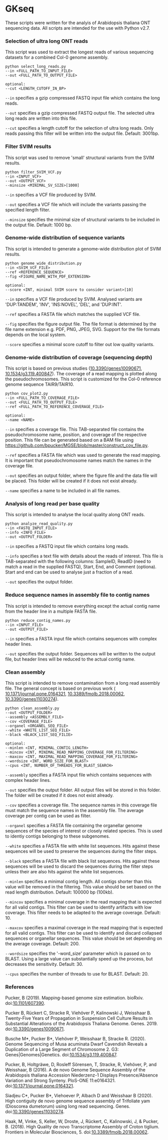 # GKseq

These scripts were written for the analyis of Arabidopsis thaliana ONT sequencing data. All scripts are intended for the use with Python v2.7.


### Selection of ultra long ONT reads

This script was used to extract the longest reads of various sequencing datasets for a combined Col-0 genome assembly.

```
python select_long_reads.py
--in <FULL_PATH_TO_INPUT_FILE>
--out <FULL_PATH_TO_OUTPUT_FILE>

optional:
--cut <LENGTH_CUTOFF_IN_BP>
```          

`--in` specifies a gzip compressed FASTQ input file which contains the long reads.

`--out` specifies a gzip compressed FASTQ output file. The selected ultra long reads are written into this file.

`--cut` specifies a length cutoff for the selection of ultra long reads. Only reads passing this filter will be written into the output file. Default: 3001bp.


### Filter SVIM results

This script was used to remove 'small' structural variants from the SVIM results.

```
python filter_SVIM_VCF.py
--in <INPUT_VCF>
--out <OUTPUT_VCF>
--minsize <MINIMAL_SV_SIZE>[1000]
```


`--in` specifies a VCF file produced by SVIM.

`--out` specifies a VCF file which will include the variants passing the specified length filter.

`--minsize` specifies the minimal size of structural variants to be included in the output file. Default: 1000 bp.



### Genome-wide distribution of sequence variants

This script is intended to generate a genome-wide distribution plot of SVIM results.

```
python genome_wide_distribution.py
--in <SVIM_VCF_FILE>
--ref <REFERENCE_SEQUENCE>
--fig <FIGURE_NAME_WITH_PDF_EXTENSION>

optional:
--score <INT, minimal SVIM score to consider variant>[10]
```

`--in` specifies a VCF file produced by SVIM. Analysed variants are 'DUP:TANDEM', 'INV', 'INS:NOVEL', 'DEL', and 'DUP:INT'.

`--ref` specifies a FASTA file which matches the supplied VCF file.

`--fig` specifies the figure output file. The file format is determined by the file name extension e.g. PDF, PNG, JPEG, SVG. Support for the file formats depends on the local system.

`--score` specifies a minimal score cutoff to filter out low quality variants.


### Genome-wide distribution of coverage (sequencing depth)

This script is based on previous studies ([10.3390/genes10090671](https://doi.org/10.3390/genes10090671), [10.1534/g3.119.400847](https://doi.org/10.1534/g3.119.400847)). The coverage of a read mapping is plotted along the pseudochromosomes. This script is customized for the Col-0 reference genome sequence TAIR9/TAIR10.

```
python cov_plot2.py
--in <FULL_PATH_TO_COVERAGE_FILE>
--out <FULL_PATH_TO_OUTPUT_FILE>
--ref <FULL_PATH_TO_REFERENCE_COVERAGE_FILE>
					
optional:
--name <NAME>
```

`--in` specifies a coverage file. This TAB-separated file contains the pseudochromosome name, position, and coverage of the respective position. This file can be generated based on a BAM file using https://github.com/bpucker/MGSE/blob/master/construct_cov_file.py.

`--ref` specifies a FASTA file which was used to generate the read mapping. It is important that pseudochromosome names match the names in the coverage file.

`--out` specifies an output folder, where the figure file and the data file will be placed. This folder will be created if it does not exist already.

`--name` specifies a name to be included in all file names.


### Analysis of long read per base quality

This script is intended to analyse the local quality along ONT reads.

```
python analyze_read_quality.py
--in <FASTQ_INPUT_FILE>
--info <INFO_FILE>
--out <OUTPUT_FOLDER>
```

`--in` specifies a FASTQ input file which contains long reads.

`--info` specifies a text file with details about the reads of interest. This file is TAB-separated with the following columns: SampleID, ReadID (need to match a read in the supplied FASTQ), Start, End, and Comment (optiona). Start and end can be used to analyse just a fraction of a read.

`--out` specifies the output folder.


### Reduce sequence names in assembly file to contig names

This script is intended to remove everything except the actual contig name from the header line in a multiple FASTA file.

```
python reduce_contig_names.py
--in <INPUT_FILE>
--out <OUTPUT_FILE>
```

`--in` specifies a FASTA input file which contains sequences with complex header lines.

`--out` specifies the output folder. Sequences will be written to the output file, but header lines will be reduced to the actual contig name.



### Clean assembly

This script is intended to remove contamination from a long read assembly file. The general concept is based on previous work ( [10.1371/journal.pone.0164321](https://doi.org/10.1371/journal.pone.0164321), [10.3389/fmolb.2018.00062](https://doi.org/10.3389/fmolb.2018.00062), [10.3390/genes11030274](https://doi.org/10.3390/genes11030274)).

```
python clean_assembly.py
--out <OUTPUT_FOLDER>
--assembly <ASSEMBLY_FILE>
--cov <COVERAGE_FILE>
--organel <ORGANEL_SEQ_FILE>
--white <WHITE_LIST_SEQ_FILE>
--black <BLACK_LIST_SEQ_FILIE>
					
optional:
--minlen <INT, MINIMAL_CONTIG_LENGTH>
--mincov <INT, MINIMAL_READ_MAPPING_COVERAGE_FOR_FILTERING>
--maxcov <INT, MAXIMAL_READ_MAPPING_COVERAGE_FOR_FILTERING>
--wordsize <INT, WORD_SIZE_FOR_BLAST>
--cpus <INT, NUMBER_OF_THREADS_FOR_BLAST_SEARCH>
```

`--assembly` specifies a FASTA input file which contains sequences with complex header lines.

`--out` specifies the output folder. All output files will be stored in this folder. The folder will be created if it does not exist already.

`--cov` specifies a coverage file. The sequence names in this coverage file must match the sequence names in the assembly file. The average coverage per contig can be used as filter.

`--organel` specifies a FASTA file containing the organellar genome sequences of the species of interest or closely related species. This is used to identiy contigs belonging to these subgenomes.

`--white` specifies a FASTA file with white list sequences. Hits against these sequences will be used to preserve the sequences during the filter steps.

`--black` specifies a FASTA file with black list sequences. Hits against these sequences will be used to discard the sequences during the filter steps unless their are also hits against the white list sequences.

`--minlen` specifies a minimal contig length. All contigs shorter than this value will be removed in the filtering. This value should be set based on the read length distribution. Default: 100000 bp (100kb).

`--mincov` specifies a minimal coverage in the read mapping that is expected for all valid contigs. This filter can be used to identify artifacts with low coverage. This filter needs to be adapted to the average coverage. Default: 10.

`--maxcov` specifies a maximal coverage in the read mapping that is expected for all valid contigs. This filter can be used to identify and discard collapsed sequences or organellar sequences. This value should be set depending on the average coverage. Default: 200.

`--wordsize` specifies the '-word_size' parameter which is passed on to BLAST. Using a large value can substantially speed up the process, but decreases the sensitivity. Default: 30.

`--cpus` specifies the number of threads to use for BLAST. Default: 20.





### References

Pucker, B (2019). Mapping-based genome size estimation. bioRxiv. doi:[10.1101/607390](https://doi.org/10.1101/607390).

Pucker B, Rückert C, Stracke R, Viehöver P, Kalinowski J, Weisshaar B. Twenty-Five Years of Propagation in Suspension Cell Culture Results in Substantial Alterations of the Arabidopsis Thaliana Genome. Genes. 2019. doi:[10.3390/genes10090671](https://doi.org/10.3390/genes10090671).

Busche M*, Pucker B*, Viehöver P, Weisshaar B, Stracke R. (2020). Genome Sequencing of Musa acuminata Dwarf Cavendish Reveals a Duplication of a Large Segment of Chromosome 2. G3: Genes|Genomes|Genetics. doi:[10.1534/g3.119.400847](https://doi.org/10.1534/g3.119.400847).

Pucker, B, Holtgräwe, D, Rosleff Sörensen, T, Stracke, R, Viehöver, P, and Weisshaar, B (2016). A de novo Genome Sequence Assembly of the Arabidopsis thaliana Accession Niederzenz-1 Displays Presence/Absence Variation and Strong Synteny. PloS-ONE 11:e0164321. doi:[10.1371/journal.pone.0164321](https://doi.org/10.1371/journal.pone.0164321).

Siadjeu C*, Pucker B*, Viehoever P, Albach D and Weisshaar B (2020). High contiguity de novo genome sequence assembly of Trifoliate yam (Dioscorea dumetorum) using long read sequencing. Genes. doi:[10.3390/genes11030274](https://doi.org/10.3390/genes11030274).

Haak, M, Vinke, S, Keller, W, Droste, J, Rückert, C, Kalinowski, J, & Pucker, B. (2018). High Quality de novo Transcriptome Assembly of Croton tiglium. Frontiers in Molecular Biosciences, 5. doi:[10.3389/fmolb.2018.00062](https://doi.org/10.3389/fmolb.2018.00062).
